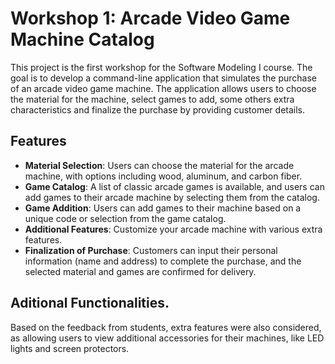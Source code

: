 # Workshop 1: Arcade Video Game Machine Catalog


This project is the first workshop for the Software Modeling I course. The goal is to develop a command-line application that simulates the purchase of an arcade video game machine. The application allows users to choose the material for the machine, select games to add, some others extra characteristics and finalize the purchase by providing customer details.

## Features
- **Material Selection**: Users can choose the material for the arcade machine, with options including wood, aluminum, and carbon fiber.
- **Game Catalog**: A list of classic arcade games is available, and users can add games to their arcade machine by selecting them from the catalog.
- **Game Addition**: Users can add games to their machine based on a unique code or selection from the game catalog.
- **Additional Features**: Customize your arcade machine with various extra features.
- **Finalization of Purchase**: Customers can input their personal information (name and address) to complete the purchase, and the selected material and games are confirmed for delivery.

## Aditional Functionalities.
Based on the feedback from students, extra features were also considered, as allowing users to view additional accessories for their machines, like LED lights and screen protectors.
